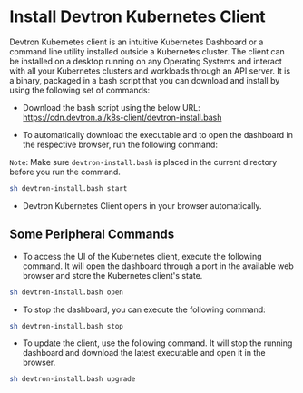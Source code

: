 # Install Devtron Kubernetes Client

Devtron Kubernetes client is an intuitive Kubernetes Dashboard or a command line utility installed outside a Kubernetes cluster. The client can be installed on a desktop running on any Operating Systems and interact with all your Kubernetes clusters and workloads through an API server.
It is a binary, packaged in a bash script that you can download and install by using the following set of commands:


* Download the bash script using the below URL:
https://cdn.devtron.ai/k8s-client/devtron-install.bash

* To automatically download the executable and to open the dashboard in the respective browser, run the following command:

`Note`: Make sure `devtron-install.bash` is placed in the current directory before you run the command.

```bash
sh devtron-install.bash start  
```

* Devtron Kubernetes Client opens in your browser automatically.

## Some Peripheral Commands

* To access the UI of the Kubernetes client, execute the following command. It will open the dashboard through a port in the available web browser and store the Kubernetes client's state.

```bash
sh devtron-install.bash open 
```

* To stop the dashboard, you can execute the following command:

```bash
sh devtron-install.bash stop
``` 

* To update the client, use the following command. It will stop the running dashboard and download the latest executable and open it in the browser.

```bash
sh devtron-install.bash upgrade
```



